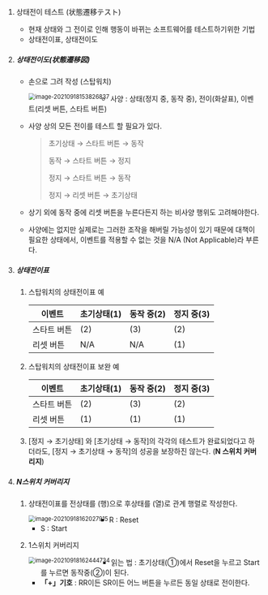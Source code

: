1. 상태전이 테스트 (状態遷移テスト)

   - 현재 상태와 그 전이로 인해 행동이 바뀌는 소프트웨어를 테스트하기위한 기법
   - 상태전이표, 상태전이도

2. ##### 상태전이도(状態遷移図)

   - 손으로 그려 작성 (스탑워치)

     <img align="left" src="C:\Users\kroch\AppData\Roaming\Typora\typora-user-images\image-20210918153826837.png" alt="image-20210918153826837" style="zoom:80%;" />

   - 사양 : 상태(정지 중, 동작 중), 전이(화살표), 이벤트(리셋 버튼, 스타트 버튼)

   - 사양 상의 모든 전이를 테스트 할 필요가 있다.

     > 초기상태 → 스타트 버튼 → 동작
     >
     > 동작 → 스타트 버튼 → 정지
     >
     > 정지 → 스타트 버튼 → 동작
     >
     > 정지 → 리셋 버튼 → 초기상태

   - 상기 외에 동작 중에 리셋 버튼을 누른다든지 하는 비사양 행위도 고려해야한다. 
   - 사양에는 없지만 실제로는 그러한 조작을 해버릴 가능성이 있기 때문에 대책이 필요한 상태에서, 이벤트를 적용할 수 없는 것을 N/A (Not Applicable)라 부른다.

3. ##### 상태전이표

   1. 스탑워치의 상태전이표 예 

      | 이벤트      | 초기상태(1) | 동작 중(2) | 정지 중(3) |
      | ----------- | ----------- | ---------- | ---------- |
      | 스타트 버튼 | (2)         | (3)        | (2)        |
      | 리셋 버튼   | N/A         | N/A        | (1)        |

   2. 스탑워치의 상태전이표 보완 예

      | 이벤트      | 초기상태(1) | 동작 중(2) | 정지 중(3) |
      | ----------- | ----------- | ---------- | ---------- |
      | 스타트 버튼 | (2)         | (3)        | (2)        |
      | 리셋 버튼   | (1)         | (1)        | (1)        |

   3. [정지 → 초기상태] 와 [초기상태 → 동작]의 각각의 테스트가 완료되었다고 하더라도, [정지 → 초기상태 → 동작]의 성공을 보장하진 않는다. (**N 스위치 커버리지**)

4. ##### N스위치 커버리지

   1. 상태전이표를 전상태를 (행)으로 후상태를 (열)로 관계 행렬로 작성한다. 

      <img align="left" src="C:\Users\kroch\AppData\Roaming\Typora\typora-user-images\image-20210918162027915.png" alt="image-20210918162027915" style="zoom:80%;" />

      - R : Reset
      - S : Start

   2. 1스위치 커버리지

      <img align="left" src="C:\Users\kroch\AppData\Roaming\Typora\typora-user-images\image-20210918162444734.png" alt="image-20210918162444734" style="zoom:80%;" />

      - 읽는 법 : 초기상태(①)에서 Reset을 누르고 Start를 누르면 동작중(②)이 된다.
      - **「+」기호** : RR이든 SR이든 어느 버튼을 누르든 동일 상태로 전이한다.

